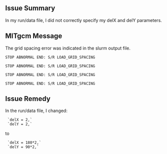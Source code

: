 ## Issue Summary

In my run/data file, I did not correctly specify my delX and delY parameters. 

## MITgcm Message

The grid spacing error was indicated in the slurm output file. 

`STOP ABNORMAL END: S/R LOAD_GRID_SPACING`

`STOP ABNORMAL END: S/R LOAD_GRID_SPACING`

`STOP ABNORMAL END: S/R LOAD_GRID_SPACING`

`STOP ABNORMAL END: S/R LOAD_GRID_SPACING` 


## Issue Remedy

In the run/data file, I changed:

     `delX = 2,`
     `delY = 2,`

to  

     `delX = 180*2,`
     `delY = 90*2,`
